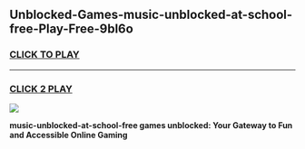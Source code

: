 
## Unblocked-Games-music-unblocked-at-school-free-Play-Free-9bl6o
<h3>
<a href="https://premium76.site?title=music-unblocked-at-school-free&ref=23A">CLICK TO PLAY</a></h3>
<hr>

<h3>
<a href="https://premium76.site?title=music-unblocked-at-school-free&ref=23A">CLICK 2 PLAY</a>
  
</h3>

<a href="https://premium76.site?title=music-unblocked-at-school-free&ref=23A"><img src="https://clearcache.store/games.png"></a>


**music-unblocked-at-school-free games unblocked: Your Gateway to Fun and Accessible Online Gaming**
